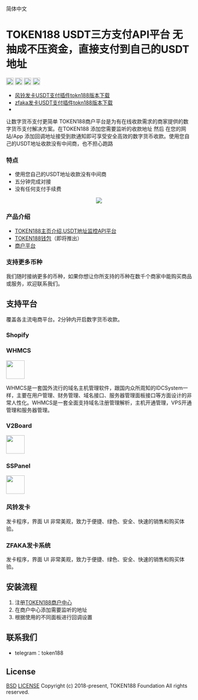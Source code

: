 简体中文 


# TOKEN188 USDT三方支付API平台 无抽成不压资金，直接支付到自己的USDT地址

<img src="https://www.token188.com/git/git-license.png" height="20px" /></a>
<img src="https://www.token188.com/git/git-build.png" height="20px" /></a>
<img src="https://www.token188.com/git/git-codecov.png" height="20px" /></a>
<img src="https://www.token188.com/git/git-build.png" height="20px" /></a>
- [风铃发卡USDT支付插件tokn188版本下载](https://github.com/utgpay2/card-system-usdtpay)
- [zfaka发卡USDT支付插件tokn188版本下载](https://github.com/utgpay2/zfakausdt)
- 
让数字货币支付更简单
TOKEN188商户平台是为有在线收款需求的商家提供的数字货币支付解决方案。在TOKEN188 添加您需要监听的收款地址 然后 在您的网站/App 添加回调地址接受到款通知即可享受安全高效的数字货币收款。使用您自己的USDT地址收款没有中间商，也不担心跑路

### 特点
 - 使用您自己的USDT地址收款没有中间商
 - 五分钟完成对接
 - 没有任何支付手续费

<p align="center">
<img src="https://www.token188.com/git/token188webhook.png"/>
</p>

### 产品介绍

 - [TOKEN188主页介绍,USDT地址监控API平台](https://www.token188.com)
 - [TOKEN188钱包](https://www.token188.com)（即将推出）
 - [商户平台](https://www.token188.com/manager)

### 支持更多币种
我们随时接纳更多的币种，如果你想让你所支持的币种在数千个商家中能购买商品或服务，欢迎联系我们。


## 支持平台

覆盖各主流电商平台。2分钟内开启数字货币收款。

### Shopify
### WHMCS

<a href="https://github.com/bitpaydev/bitpayxForWHMCS">
<img src="https://dcdn.mugglepay.com/pay/media/git/whmcs.png" height="50px" style="padding-right: 50px;"/>
</a>

WHMCS是一套国外流行的域名主机管理软件，跟国内众所周知的IDCSystem一样，主要在用户管理、财务管理、域名接口、服务器管理面板接口等方面设计的非常人性化。WHMCS是一套全面支持域名注册管理解析，主机开通管理，VPS开通管理和服务器管理。

### V2Board

<a href="https://github.com/v2board/v2board">
<img src="https://camo.githubusercontent.com/15b835c7ce768a70a7a3c6d9505f895293e92692/68747470733a2f2f757365722d676f6c642d63646e2e786974752e696f2f323031392f31312f31382f313665376631633339623539653532623f773d35303026683d35303026663d706e6726733d3835303535" height="50px" style="padding-right: 50px;"/>
</a>

### SSPanel

<a href="https://github.com/bitpaydev/bitpayx/tree/master/bitpayx">
<img src="https://dcdn.mugglepay.com/pay/media/git/sspanel.png" height="50px" style="padding-right: 50px;"/>
</a>

### 风铃发卡
发卡程序，界面 UI 非常美观，致力于便捷、绿色、安全、快速的销售和购买体验。

### ZFAKA发卡系统  
发卡程序，界面 UI 非常美观，致力于便捷、绿色、安全、快速的销售和购买体验。



## 安装流程
1. 注册[TOKEN188商户中心](https://www.token188.com/manager)
2. 在商户中心添加需要监听的地址
3. 根据使用的不同面板进行回调设置


## 联系我们
 - telegram：token188

## License
[BSD](https://www.wikiwand.com/en/BSD_licenses)
[LICENSE](/LICENSE)
Copyright (c) 2018-present, TOKEN188 Foundation All rights reserved.

